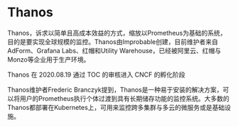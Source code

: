 # Thanos

Thanos，诉求以简单且高成本效益的方式，缩放以Prometheus为基础的系统，目的是要实现全球规模的监控。Thanos由Improbable创建，目前维护者来自AdForm、Grafana Labs、红帽和Utility Warehouse，已经被阿里云、红帽与Monzo等企业用于生产环境。

Thanos 在 2020.08.19 通过 TOC 的审核进入 CNCF 的孵化阶段

Thanos维护者Frederic Branczyk提到，Thanos是一种易于安装的解决方案，可以将用户的Prometheus执行个体过渡到具有长期储存功能的监控系统。大多数的Thanos都部署在Kubernetes上，可用来监控跨多集群与多云的微服务或是基础设施。
